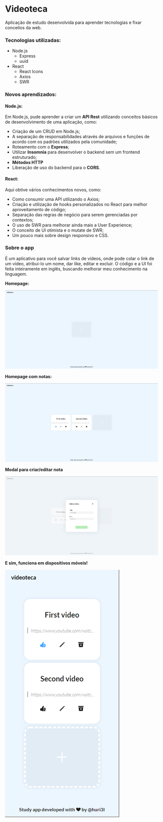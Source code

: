 # Videoteca
Aplicação de estudo desenvolvida para aprender tecnologias e fixar conceitos da web.

### Tecnologias utilizadas:
* Node.js
  * Express
  * uuid
* React
  * React Icons
  * Axios
  * SWR

### Novos aprendizados:
#### Node.js:
Em Node.js, pude aprender a criar um **API Rest** utilizando conceitos básicos de desenvolvimento de uma aplicação, como:
* Criação de um CRUD em Node.js;
* A separação de responsabilidades através de arquivos e funções de acordo com os padrões utilizados pela comunidade;
* Roteamento com o **Express**;
* Utilizar **Insomnia** para desenvolver o backend sem um frontend estruturado; 
* **Métodos HTTP**
* Liberação de uso do backend para o **CORS**.

#### React:
Aqui obtive vários conhecimentos novos, como:
* Como consumir uma API utilizando o Axios;
* Criação e utilização de hooks personalizados no React para melhor aproveitamento de código;
* Separação das regras de negócio para serem gerenciadas por contextos;
* O uso de SWR para melhorar ainda mais a User Experience;
* O conceito de UI otimista e o mutate de SWR;
* Um pouco mais sobre design responsivo e CSS.

### Sobre o app
É um aplicativo para você salvar links de vídeos, onde pode colar o link de um vídeo, atribuí-lo um nome, dar like, editar e excluir. O código e a UI foi feita inteiramente em inglês, buscando melhorar meu conhecimento na linguagem.

**Homepage:**

![Homepage](./images/homepage_novideo.png)

**Homepage com notas:**

![Homepage2](./images/homepage.png)

**Modal para criar/editar nota**

![Modal](./images/modal.png)

**E sim, funciona em dispositivos móveis!**

![Mobile](./images/mobile.png)
